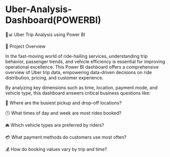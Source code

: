 # Uber-Analysis-Dashboard(POWERBI)
🚗📊 Uber Trip Analysis using Power BI


📌 Project Overview



In the fast-moving world of ride-hailing services, understanding trip behavior, passenger trends, and vehicle efficiency is essential for improving operational excellence. This Power BI dashboard offers a comprehensive overview of Uber trip data, empowering data-driven decisions on ride distribution, pricing, and customer experience.



By analyzing key dimensions such as time, location, payment mode, and vehicle type, this dashboard answers critical business questions like:



📍 Where are the busiest pickup and drop-off locations?



🕒 What times of day and week are most rides booked?



🚘 Which vehicle types are preferred by riders?



💳 What payment methods do customers use most often?



💰 How do booking values vary by trip and time?

